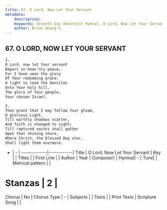 ```yaml
---
title: 67. O Lord, Now Let Your Servant
metadata:
    description: 
    keywords: Seventh Day Adventist Hymnal, O Lord, Now Let Your Servant, , 
    author: Brian Onang'o
---
```



## 67. O LORD, NOW LET YOUR SERVANT

```txt
1.
O Lord, now let Your servant
Depart in heav’nly peace,
For I have seen the glory
Of Your redeeming grace:
A light to lead the Gentiles
Unto Your holy hill,
The glory of Your people,
Your chosen Israel.

2.
Then grant that I may follow Your gleam,
O glorious Light,
Till earthly shadows scatter,
And faith is changed to sight;
Till raptured saints shall gather
Upon that shining shore,
Where Christ, the blessed Day star,
Shall light them evermore.
```

- |   -  |
-------------|------------|
Title | O Lord, Now Let Your Servant |
Key |  |
Titles |  |
First Line |  |
Author | 
Year | 
Composer|  |
Hymnal|  - |
Tune|  |
Metrical pattern | |
# Stanzas | 2 |
Chorus | No |
Chorus Type | - |
Subjects |  |
Texts |  |
Print Texts | 
Scripture Song |  |
  
